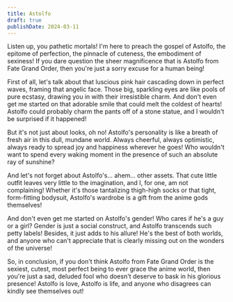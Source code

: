 ```yaml
---
title: Astolfo
draft: true
publishDate: 2024-03-11
---
```


Listen up, you pathetic mortals! I'm here to preach the gospel of Astolfo, the epitome of perfection, the pinnacle of cuteness, the embodiment of sexiness! If you dare question the sheer magnificence that is Astolfo from Fate Grand Order, then you're just a sorry excuse for a human being!

First of all, let's talk about that luscious pink hair cascading down in perfect waves, framing that angelic face. Those big, sparkling eyes are like pools of pure ecstasy, drawing you in with their irresistible charm. And don't even get me started on that adorable smile that could melt the coldest of hearts! Astolfo could probably charm the pants off of a stone statue, and I wouldn't be surprised if it happened!

But it's not just about looks, oh no! Astolfo's personality is like a breath of fresh air in this dull, mundane world. Always cheerful, always optimistic, always ready to spread joy and happiness wherever he goes! Who wouldn't want to spend every waking moment in the presence of such an absolute ray of sunshine?

And let's not forget about Astolfo's... ahem... other assets. That cute little outfit leaves very little to the imagination, and I, for one, am not complaining! Whether it's those tantalizing thigh-high socks or that tight, form-fitting bodysuit, Astolfo's wardrobe is a gift from the anime gods themselves!

And don't even get me started on Astolfo's gender! Who cares if he's a guy or a girl? Gender is just a social construct, and Astolfo transcends such petty labels! Besides, it just adds to his allure! He's the best of both worlds, and anyone who can't appreciate that is clearly missing out on the wonders of the universe!

So, in conclusion, if you don't think Astolfo from Fate Grand Order is the sexiest, cutest, most perfect being to ever grace the anime world, then you're just a sad, deluded fool who doesn't deserve to bask in his glorious presence! Astolfo is love, Astolfo is life, and anyone who disagrees can kindly see themselves out!
